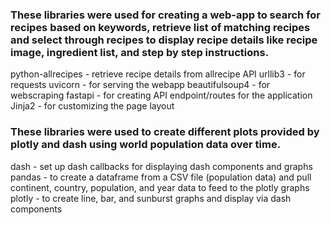 
### These libraries were used for creating a web-app to search for recipes based on keywords, retrieve list of matching recipes and select through recipes to display recipe details like recipe image, ingredient list, and step by step instructions. 
python-allrecipes - retrieve recipe details from allrecipe API
urllib3 - for requests
uvicorn - for serving the webapp
beautifulsoup4 - for webscraping
fastapi - for creating API endpoint/routes for the application
Jinja2 - for customizing the page layout

### These libraries were used to create different plots provided by plotly and dash using world population data over time. 
dash - set up dash callbacks for displaying dash components and graphs
pandas - to create a dataframe from a CSV file (population data) and pull continent, country, population, and year data to feed to the plotly graphs
plotly - to create line, bar, and sunburst graphs and display via dash components
